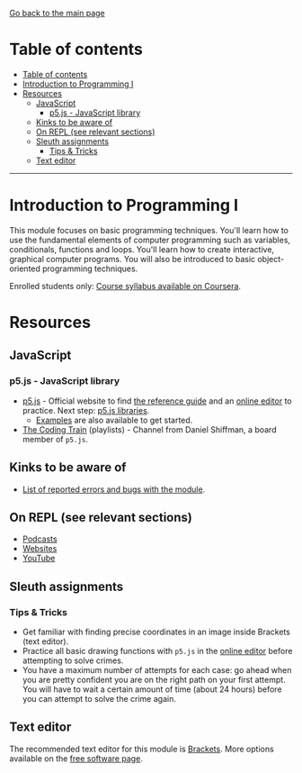 [Go back to the main page](https://world-class.github.io/REPL/)

# Table of contents
- [Table of contents](#table-of-contents)
- [Introduction to Programming I](#introduction-to-programming-i)
- [Resources](#resources)
  - [JavaScript](#javascript)
    - [p5.js - JavaScript library](#p5js---javascript-library)
  - [Kinks to be aware of](#kinks-to-be-aware-of)
  - [On REPL (see relevant sections)](#on-repl-see-relevant-sections)
  - [Sleuth assignments](#sleuth-assignments)
    - [Tips & Tricks](#tips--tricks)
  - [Text editor](#text-editor)

---

# Introduction to Programming I
This module focuses on basic programming techniques. You'll learn
how to use the fundamental elements of computer programming such as
variables, conditionals, functions and loops. You'll learn how to
create interactive, graphical computer programs. You will also be
introduced to basic object-oriented programming techniques.

Enrolled students only: [Course syllabus available on Coursera](https://www.coursera.org/learn/london-cs-orientation/supplement/YUBNS/syllabus-introduction-to-programming-1-cm1010).

# Resources
## JavaScript
### p5.js - JavaScript library
- [p5.js](https://p5js.org/) - Official website to find [the reference guide](https://p5js.org/reference) and an [online editor](https://editor.p5js.org/) to practice. Next step: [p5.js libraries](https://p5js.org/libraries/).
    - [Examples](https://p5js.org/examples/) are also available to get started.
- [The Coding Train](https://www.youtube.com/user/shiffman/playlists) (playlists) - Channel from Daniel Shiffman, a board member of `p5.js`.

## Kinks to be aware of
- [List of reported errors and bugs with the module](../../../kinks/level4/introduction_to_programming_i/).

## On REPL (see relevant sections)
- [Podcasts](../../../podcasts/)
- [Websites](../../../websites/)
- [YouTube](../../../youtube/)

## Sleuth assignments
### Tips & Tricks
- Get familiar with finding precise coordinates in an image inside Brackets (text editor).
- Practice all basic drawing functions with `p5.js` in the [online editor](https://editor.p5js.org/) before attempting to solve crimes.
- You have a maximum number of attempts for each case: go ahead when you are pretty confident you are on the right path on your first attempt. You will have to wait a certain amount of time (about 24 hours) before you can attempt to solve the crime again.

## Text editor
The recommended text editor for this module is [Brackets](http://brackets.io/). More options available on the [free software page](../../../software/).